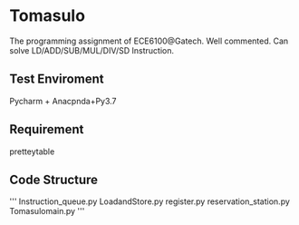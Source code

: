 # Tomasulo
The programming assignment of ECE6100@Gatech.
Well commented.
Can solve LD/ADD/SUB/MUL/DIV/SD Instruction.

## Test Enviroment
Pycharm + Anacpnda+Py3.7

## Requirement
pretteytable

## Code Structure
'''
Instruction_queue.py
LoadandStore.py
register.py
reservation_station.py
Tomasulomain.py
'''
